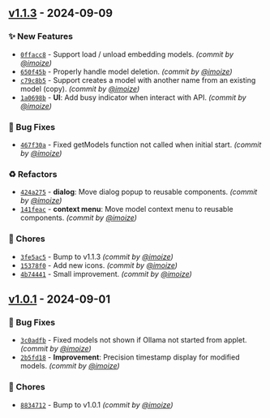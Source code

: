 
## [v1.1.3] - 2024-09-09
### :sparkles: New Features
- [`0ffacc8`](https://github.com/imoize/plasmoid-ollamacontrol/commit/0ffacc8740a93f1b6c88e97abc56dfa108957309) - Support load / unload embedding models. *(commit by [@imoize](https://github.com/imoize))*
- [`650f45b`](https://github.com/imoize/plasmoid-ollamacontrol/commit/650f45b795ecb40c58f892cb46ba2fbfdc808ada) - Properly handle model deletion. *(commit by [@imoize](https://github.com/imoize))*
- [`c79c8b5`](https://github.com/imoize/plasmoid-ollamacontrol/commit/c79c8b580e85a144fa3308e49c20e7aa887eb88a) - Support creates a model with another name from an existing model (copy). *(commit by [@imoize](https://github.com/imoize))*
- [`1a0698b`](https://github.com/imoize/plasmoid-ollamacontrol/commit/1a0698bb8a99842ff105ef916b587981f6238d08) - **UI**: Add busy indicator when interact with API. *(commit by [@imoize](https://github.com/imoize))*

### :bug: Bug Fixes
- [`467f30a`](https://github.com/imoize/plasmoid-ollamacontrol/commit/467f30a0359ca038754d3d9d017d8ededca5fdc7) - Fixed getModels function not called when initial start. *(commit by [@imoize](https://github.com/imoize))*

### :recycle: Refactors
- [`424a275`](https://github.com/imoize/plasmoid-ollamacontrol/commit/424a275359717b35c8b0a3d6ba6f4354d8ddcfdb) - **dialog**: Move dialog popup to reusable components. *(commit by [@imoize](https://github.com/imoize))*
- [`141feac`](https://github.com/imoize/plasmoid-ollamacontrol/commit/141feacb33930c45422a42df12bb04cc25689fe0) - **context menu**: Move model context menu to reusable components. *(commit by [@imoize](https://github.com/imoize))*

### :wrench: Chores
- [`3fe5ac5`](https://github.com/imoize/plasmoid-ollamacontrol/commit/3fe5ac501ba3a7ff883f348d5f5724422f0464fe) - Bump to v1.1.3 *(commit by [@imoize](https://github.com/imoize))*
- [`15378f0`](https://github.com/imoize/plasmoid-ollamacontrol/commit/15378f03d7318d6368f059f84224fdb7c880dfab) - Add new icons. *(commit by [@imoize](https://github.com/imoize))*
- [`4b74441`](https://github.com/imoize/plasmoid-ollamacontrol/commit/4b74441c088282afea823c8a70b47d7da7ff75cc) - Small improvement. *(commit by [@imoize](https://github.com/imoize))*


## [v1.0.1] - 2024-09-01
### :bug: Bug Fixes
- [`3c0adfb`](https://github.com/imoize/plasmoid-ollamacontrol/commit/3c0adfb5c06f832af5b602f83dee12f2202eb6ba) - Fixed models not shown if Ollama not started from applet. *(commit by [@imoize](https://github.com/imoize))*
- [`2b5fd18`](https://github.com/imoize/plasmoid-ollamacontrol/commit/2b5fd186627ca1b4d230656e9c095f3b5615a604) - **Improvement**: Precision timestamp display for modified models. *(commit by [@imoize](https://github.com/imoize))*

### :wrench: Chores
- [`8834712`](https://github.com/imoize/plasmoid-ollamacontrol/commit/8834712923c51adf5899519dcd30eb8a5eeda828) - Bump to v1.0.1 *(commit by [@imoize](https://github.com/imoize))*

[v1.0.1]: https://github.com/imoize/plasmoid-ollamacontrol/compare/v1.0.0...v1.0.1
[v1.1.3]: https://github.com/imoize/plasmoid-ollamacontrol/compare/v1.0.1...v1.1.3

